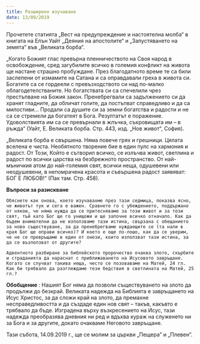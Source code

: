 ```yaml
---
title: Разширено изучаване
date: 13/09/2019
---
```


Прочетете статията „Вест на предупреждение и настоятелна молба“ в книгата на Елън Уайт „Деяния на апостолите“ и „Запустяването на земята“ във „Великата борба“.

„Когато Божият глас превърна пленничеството на Своя народ в освобождение, сред загубилите всичко в големия конфликт на живота ще настане страшно пробуждане. През благодатното време те са били заслепени от измамите на Сатана и са оправдавали греха в живота си. Богатите са се гордеели с превъзходството си над по-малко облагодетелстваните. Но богатствата си са спечелили чрез престъпване на Божия закон. Пренебрегвали са задължението си да хранят гладните, да обличат голите, да постъпват справедливо и да са милостиви… Продали са душите си за земни богатства и радости и не са се стремели да богатеят в Бога. Резултатът е поражение. Удоволствията им са се превърнали в жлъчка, съкровищата им – в ръжда“ (Уайт, Е. Великата борба. Стр. 443, изд. „Нов живот“, София).

„Великата борба е свършена. Няма повече грях и грешници. Цялата вселена е чиста. Необятното творение бие в един пулс на хармония и радост. От Този, Който е сътворил всичко, се излъчва живот, светлина и радост по всички царства на безбрежното пространство. От най-мъничкия атом до най-големия свят, всички неща, одушевени или неодушевени, в непомрачена красота и съвършена радост заявяват: БОГ Е ЛЮБОВ!“ (Пак там. Стр. 458).

**Въпроси за разискване**

`Обяснете как онова, което изучавахме през тази седмица, показва ясно, че животът тук и сега е важен. Сравнете го с убеждението, поддържано от някои, че няма нужда да се притесняваме за този живот и за този свят, тъй като Бог ще го унищожи и ще започне всичко отначало. Как да бъдем внимателни да не използваме тази истина, свързана с обещанието за ново съществуване, за да пренебрегваме нуждаещите се (та нали в края Бог ще оправи всичко)? И което е още по-лошо, как да се уверим, че не се превръщаме в един от онези, които използват тази истина, за да се възползват от другите?`

`Адвентното разбиране за библейското пророчество очаква злото, скърбите и страданията да нараснат с приближаването на Исусовото завръщане. Когато се случват такива неща, често се позоваваме на Матей, 24 гл. Как би трябвало да разглеждаме тези бедствия в светлината на Матей, 25 гл.?`

**Обобщение** : Нашият Бог няма да позволи съществуването на злото да продължи до безкрай. Великата надежда на Библията е завръщането на Исус Христос, за да сложи край на злото, да премахне несправедливостта и да създаде един нов свят – такъв, какъвто е трябвало да бъде. Изградена върху възкресението на Исус, тази надежда преобразява дневния ни ред и вдъхва кураж на служенето ни за Бога и за другите, докато очакваме Неговото завръщане.

Тази събота, 14.09.2019 г., ще се молим за църкви „Пещера” и „Плевен”.